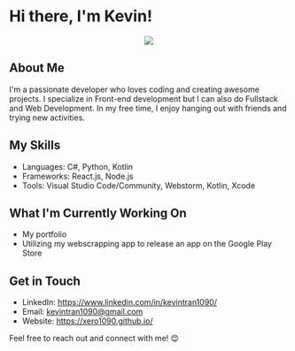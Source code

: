 # Hi there, I'm Kevin! 
<p align="center">
  <img src="https://readme-typing-svg.herokuapp.com?color=1ABC9C&center=true&vCenter=true&lines=Welcome+to+my+GitHub+Profile!;I'm+a+passionate+Developer;Creating+awesome+things+here!">
</p>

## About Me
I'm a passionate developer who loves coding and creating awesome projects. I specialize in Front-end development but I can also do Fullstack and Web Development. In my free time, I enjoy hanging out with friends and trying new activities.

## My Skills
- Languages: C#, Python, Kotlin
- Frameworks: React.js, Node.js
- Tools: Visual Studio Code/Community, Webstorm, Kotlin, Xcode

## What I'm Currently Working On
- My portfolio 
- Utilizing my webscrapping app to release an app on the Google Play Store

## Get in Touch
- LinkedIn: https://www.linkedin.com/in/kevintran1090/
- Email: kevintran1090@gmail.com
- Website: https://xero1090.github.io/

Feel free to reach out and connect with me! 😊
